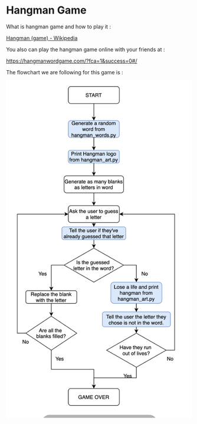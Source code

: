 # Hangman Game

What is hangman game and how to play it :

[Hangman (game) - Wikipedia](https://en.wikipedia.org/wiki/Hangman_(game))

You also can play the hangman game online with your friends at :

https://hangmanwordgame.com/?fca=1&success=0#/

The flowchart we are following for this game is :

<div><div>
<img src = "Amended+Hangman+Flowchart.png" alt = "hangman" >
</div>


